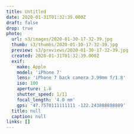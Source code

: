 ```yaml
---
title: Untitled
date: 2020-01-31T01:32:39.000Z
draft: false
drop: true
photo:
  url: s3/images/2020-01-30-17-32-39.jpg
  thumb: s3/thumbs/2020-01-30-17-32-39.jpg
  preview: s3/previews/2020-01-30-17-32-39.jpg
  created: 2020-01-31T01:32:39.000Z
  exif:
    make: Apple
    model: 'iPhone 7'
    lens: 'iPhone 7 back camera 3.99mm f/1.8'
    iso: 100
    aperture: 1.8
    shutter_speed: 1/11
    focal_length: '4.0 mm'
    gps: '47.7570111111111 -122.243888888889'
  title: null
  caption: null
links: []
---
```

